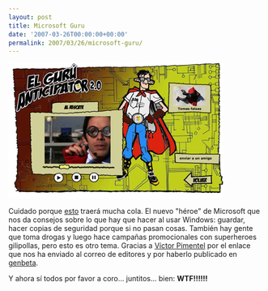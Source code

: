 ```yaml
---
layout: post
title: Microsoft Guru
date: '2007-03-26T00:00:00+00:00'
permalink: 2007/03/26/microsoft-guru/
---
```

<img src="/assets/guruanticipator.png" alt="Guru Anticipator" class="centro" />

Cuidado porque <a href="http://www.microsoft.com/spain/technet/guru/">esto</a> traerá mucha cola. El nuevo "héroe" de Microsoft que nos da consejos sobre lo que hay que hacer al usar Windows: guardar, hacer copias de seguridad porque si no pasan cosas. También hay gente que toma drogas y luego hace campañas promocionales con superheroes gilipollas, pero esto es otro tema. Gracias a <a href="http://lapapelera.org">Víctor Pimentel</a> por el enlace que nos ha enviado al correo de editores y por haberlo publicado en <a href="http://www.genbeta.com/2007/03/27-guru-anticipator-20-nueva-campana-de-msdn-espana">genbeta</a>.

Y ahora sí todos por favor a coro... juntitos... bien:  <strong>WTF!!!!!!</strong>
